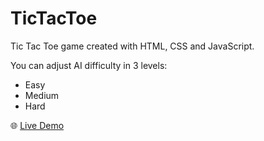 # TicTacToe

Tic Tac Toe game created with HTML, CSS and JavaScript.

You can adjust AI difficulty in 3 levels:
- Easy
- Medium
- Hard

:globe_with_meridians:	 [Live Demo](https://konskabe.github.io/TicTacToe)

